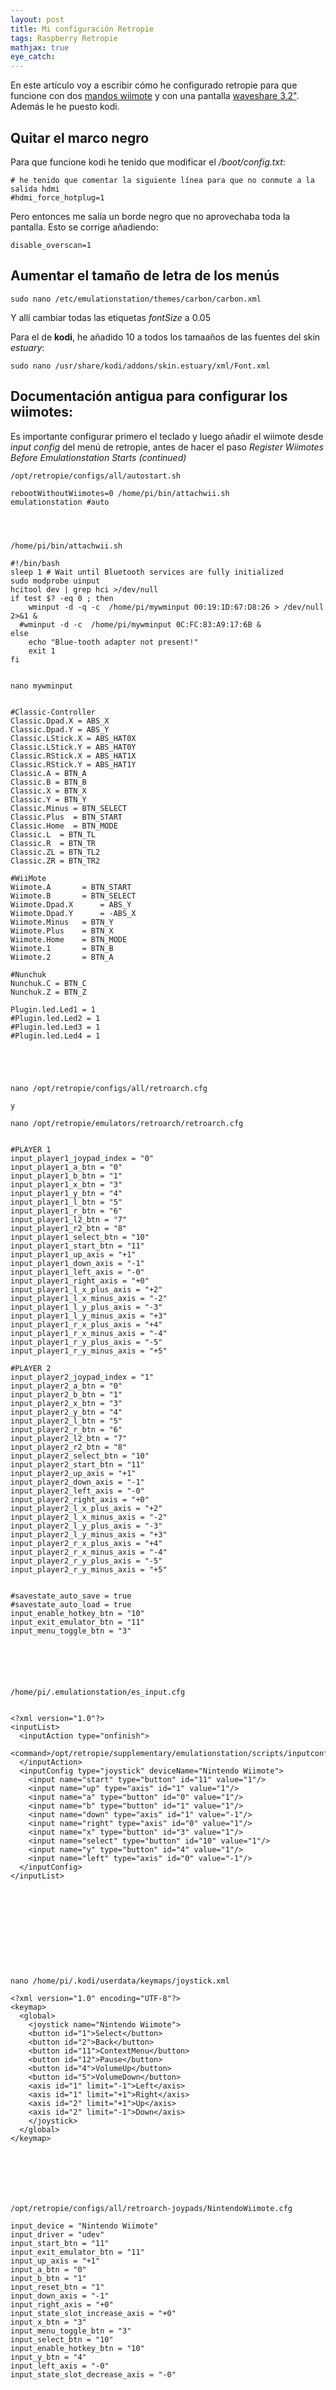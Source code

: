 ```yaml
---
layout: post
title: Mi configuración Retropie
tags: Raspberry Retropie
mathjax: true
eye_catch: 
---
```


En este artículo voy a escribir cómo he configurado retropie para que funcione con dos [mandos wiimote](https://github.com/RetroPie/RetroPie-Setup/wiki/Wiimote-Controller) y con una pantalla [waveshare 3.2"](https://www.waveshare.com/wiki/3.2inch_RPi_LCD_(B)).
Además le he puesto kodi.

## Quitar el marco negro

Para que funcione kodi he tenido que modificar el */boot/config.txt*:


```
# he tenido que comentar la siguiente línea para que no conmute a la salida hdmi
#hdmi_force_hotplug=1

```
Pero entonces me salía un borde negro que no aprovechaba toda la pantalla. Esto se corrige añadiendo:

```
disable_overscan=1
```

## Aumentar el tamaño de letra de los menús

```
sudo nano /etc/emulationstation/themes/carbon/carbon.xml
```

Y allí cambiar todas las etiquetas *fontSize* a 0.05

Para el de **kodi**, he añadido 10 a todos los tamaaños de las fuentes del skin *estuary*:

```
sudo nano /usr/share/kodi/addons/skin.estuary/xml/Font.xml
```

## Documentación antigua para configurar los wiimotes:

Es importante configurar primero el teclado y luego añadir el wiimote desde *input config* del menú de retropie, antes de hacer el paso *Register Wiimotes Before Emulationstation Starts (continued)*

```
/opt/retropie/configs/all/autostart.sh 

rebootWithoutWiimotes=0 /home/pi/bin/attachwii.sh
emulationstation #auto




/home/pi/bin/attachwii.sh 

#!/bin/bash
sleep 1 # Wait until Bluetooth services are fully initialized
sudo modprobe uinput
hcitool dev | grep hci >/dev/null
if test $? -eq 0 ; then
    wminput -d -q -c  /home/pi/mywminput 00:19:1D:67:D8:26 > /dev/null 2>&1 &
  #wminput -d -c  /home/pi/mywminput 0C:FC:83:A9:17:6B &
else
    echo "Blue-tooth adapter not present!"
    exit 1
fi


nano mywminput


#Classic-Controller
Classic.Dpad.X = ABS_X
Classic.Dpad.Y = ABS_Y
Classic.LStick.X = ABS_HAT0X
Classic.LStick.Y = ABS_HAT0Y
Classic.RStick.X = ABS_HAT1X
Classic.RStick.Y = ABS_HAT1Y
Classic.A = BTN_A
Classic.B = BTN_B
Classic.X = BTN_X
Classic.Y = BTN_Y
Classic.Minus = BTN_SELECT
Classic.Plus  = BTN_START
Classic.Home  = BTN_MODE
Classic.L  = BTN_TL
Classic.R  = BTN_TR
Classic.ZL = BTN_TL2
Classic.ZR = BTN_TR2

#WiiMote
Wiimote.A   	= BTN_START
Wiimote.B   	= BTN_SELECT
Wiimote.Dpad.X  	= ABS_Y
Wiimote.Dpad.Y  	= -ABS_X
Wiimote.Minus   = BTN_Y
Wiimote.Plus	= BTN_X
Wiimote.Home	= BTN_MODE
Wiimote.1   	= BTN_B
Wiimote.2   	= BTN_A

#Nunchuk
Nunchuk.C = BTN_C
Nunchuk.Z = BTN_Z

Plugin.led.Led1 = 1
#Plugin.led.Led2 = 1
#Plugin.led.Led3 = 1
#Plugin.led.Led4 = 1




  
nano /opt/retropie/configs/all/retroarch.cfg

y 

nano /opt/retropie/emulators/retroarch/retroarch.cfg


#PLAYER 1
input_player1_joypad_index = "0"
input_player1_a_btn = "0"
input_player1_b_btn = "1"
input_player1_x_btn = "3"
input_player1_y_btn = "4"
input_player1_l_btn = "5"
input_player1_r_btn = "6"
input_player1_l2_btn = "7"
input_player1_r2_btn = "8"
input_player1_select_btn = "10"
input_player1_start_btn = "11"
input_player1_up_axis = "+1"
input_player1_down_axis = "-1"
input_player1_left_axis = "-0"
input_player1_right_axis = "+0"
input_player1_l_x_plus_axis = "+2"
input_player1_l_x_minus_axis = "-2"
input_player1_l_y_plus_axis = "-3"
input_player1_l_y_minus_axis = "+3"
input_player1_r_x_plus_axis = "+4"
input_player1_r_x_minus_axis = "-4"
input_player1_r_y_plus_axis = "-5"
input_player1_r_y_minus_axis = "+5"

#PLAYER 2
input_player2_joypad_index = "1"
input_player2_a_btn = "0"
input_player2_b_btn = "1"
input_player2_x_btn = "3"
input_player2_y_btn = "4"
input_player2_l_btn = "5"
input_player2_r_btn = "6"
input_player2_l2_btn = "7"
input_player2_r2_btn = "8"
input_player2_select_btn = "10"
input_player2_start_btn = "11"
input_player2_up_axis = "+1"
input_player2_down_axis = "-1"
input_player2_left_axis = "-0"
input_player2_right_axis = "+0"
input_player2_l_x_plus_axis = "+2"
input_player2_l_x_minus_axis = "-2"
input_player2_l_y_plus_axis = "-3"
input_player2_l_y_minus_axis = "+3"
input_player2_r_x_plus_axis = "+4"
input_player2_r_x_minus_axis = "-4"
input_player2_r_y_plus_axis = "-5"
input_player2_r_y_minus_axis = "+5"


#savestate_auto_save = true
#savestate_auto_load = true
input_enable_hotkey_btn = "10"
input_exit_emulator_btn = "11"
input_menu_toggle_btn = "3"






/home/pi/.emulationstation/es_input.cfg


<?xml version="1.0"?>
<inputList>
  <inputAction type="onfinish">
	<command>/opt/retropie/supplementary/emulationstation/scripts/inputconfiguration.s</command>
  </inputAction>
  <inputConfig type="joystick" deviceName="Nintendo Wiimote">
	<input name="start" type="button" id="11" value="1"/>
	<input name="up" type="axis" id="1" value="1"/>
	<input name="a" type="button" id="0" value="1"/>
	<input name="b" type="button" id="1" value="1"/>
	<input name="down" type="axis" id="1" value="-1"/>
	<input name="right" type="axis" id="0" value="1"/>
	<input name="x" type="button" id="3" value="1"/>
	<input name="select" type="button" id="10" value="1"/>
	<input name="y" type="button" id="4" value="1"/>
	<input name="left" type="axis" id="0" value="-1"/>
  </inputConfig>
</inputList>











nano /home/pi/.kodi/userdata/keymaps/joystick.xml

<?xml version="1.0" encoding="UTF-8"?>
<keymap>
  <global>
	<joystick name="Nintendo Wiimote">
  	<button id="1">Select</button>
  	<button id="2">Back</button>
  	<button id="11">ContextMenu</button>
  	<button id="12">Pause</button>
  	<button id="4">VolumeUp</button>
  	<button id="5">VolumeDown</button>
  	<axis id="1" limit="-1">Left</axis>
  	<axis id="1" limit="+1">Right</axis>
  	<axis id="2" limit="+1">Up</axis>
  	<axis id="2" limit="-1">Down</axis>
	</joystick>
  </global>
</keymap>







/opt/retropie/configs/all/retroarch-joypads/NintendoWiimote.cfg

input_device = "Nintendo Wiimote"
input_driver = "udev"
input_start_btn = "11"
input_exit_emulator_btn = "11"
input_up_axis = "+1"
input_a_btn = "0"
input_b_btn = "1"
input_reset_btn = "1"
input_down_axis = "-1"
input_right_axis = "+0"
input_state_slot_increase_axis = "+0"
input_x_btn = "3"
input_menu_toggle_btn = "3"
input_select_btn = "10"
input_enable_hotkey_btn = "10"
input_y_btn = "4"
input_left_axis = "-0"
input_state_slot_decrease_axis = "-0"

```

